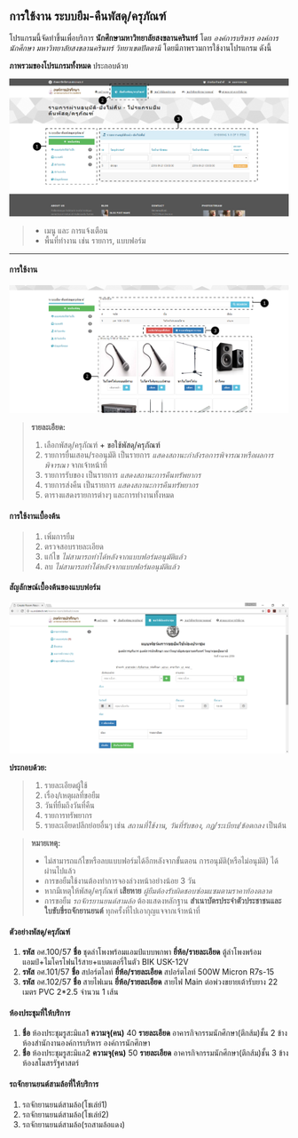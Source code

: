 การใช้งาน ระบบยืม-คืนพัสดุ/ครุภัณฑ์
-----------------

โปรแกรมนี้จัดทำขึ้นเพื่อบริการ **นักศึกษามหาวิทยาลัยสงขลานครินทร์** โดย *องค์การบริหาร องค์การนักศึกษา มหาวิทยาลัยสงขลานครินทร์ วิทยาเขตปัตตานี* โดยมีภาพรวมการใช้งานโปรแกรม ดังนี้

**ภาพรวมของโปรแกรมทั้งหมด** ประกอบด้วย

![List Menu](/docs/images/su1.png)

> - เมนู และ การแจ้งเตือน
> - พื้นที่ทำงาน เช่น รายการ, แบบฟอร์ม

----------
#### การใช้งาน
![List Menu](/docs/images/su2.png)

>  **รายละเอียด:**
>  1. เลือกพัสดุ/ครุภัณฑ์ <a class="btn btn-success">+ ขอใช้พัสดุ/ครุภัณฑ์</a>
>  2. รายการยื่นเสอน/รออนุมัติ เป็นรายการ *แสดงสถานะกำลังรอการพิจารณาหรือผลการพิจารณา* จากเจ้าหน้าที่
>  3. รายการรับของ เป็นรายการ *แสดงสถานะการคืนทรัพยากร*
>  4. รายการส่งคืน เป็นรายการ *แสดงสถานะการคืนทรัพยากร*
>  1. ตารางแสดงรายการต่างๆ และการทำงานทั้งหมด

#### การใช้งานเบื้องต้น

> 1. เพิ่มการยืม
> 2. ตรวจสอบรายละเอียด
> 3. แก้ไข *ไม่สามารถทำได้หลังจากแบบฟอร์มอนุมัติแล้ว*
> 4. ลบ *ไม่สามารถทำได้หลังจากแบบฟอร์มอนุมัติแล้ว*

#### สัญลักษณ์เบื้องต้นของแบบฟอร์ม
![List Menu](/docs/images/intr3.png)

**ประกอบด้วย:**
> 1. รายละเอียดผู้ใช้
> 2. เรื่อง/เหตุผลที่ขอยืม
> 3. วันที่ยืมถึงวันที่คืน
> 4. รายการทรัพยากร
> 5. รายละเอียดปลีกย่อยอื่นๆ เช่น *สถานที่ใช้งาน, วันที่รับของ, กฏ/ระเบียบ/ข้อตกลง* เป็นต้น

> **หมายเหตุ:**
> - ไม่สามารถแก้ไขหรือลบแบบฟอร์มได้อีกหลังจากขั้นตอน การอนุมัติ(หรือไม่อนุมัติ) ได้ผ่านไปแล้ว
> - การขอยืมใช้งานต้องทำการจองล่วงหน้าอย่างน้อย 3 วัน
> - หากมีเหตุให้พัสดุ/ครุภัณฑ์ **เสียหาย** *ผู้ยืมต้องรับผิดชอบซ่อมแซมตามราคาท้องตลาด*
> - การขอยืม *รถจักรยานยนต์สามล้อ* ต้องแสดงหลักฐาน **สำเนาบัตรประจำตัวประชาชนและใบขับขี่รถจักยานยนต์** ทุกครั้งที่ไปเอากุญแจจากเจ้าหน้าที่
#### ตัวอย่างพัสดุ/ครุภัณฑ์

 1. **รหัส** อศ.100/57 **ชื่อ** ชุดลำโพงพร้อมแอมป์แบบพกพา **ยี่ห้อ/รายละเอียด**  ตู้ลำโพงพร้อมแอมป์+ไมโครโฟนไร้สาย+แบตเตอรี่ในตัว BIK USK-12V
 2. **รหัส** อศ.101/57 **ชื่อ** สปอร์ตไลท์  **ยี่ห้อ/รายละเอียด** สปอร์ตไลท์ 500W Micron R7s-15
 3. **รหัส** อศ.102/57 **ชื่อ** สายไฟเมน  **ยี่ห้อ/รายละเอียด**  สายไฟ Main ต่อพ่วงขยายเต้ารับยาง 22 เมตร PVC 2*2.5 จำนวน 1 เส้น

#### ห้องประชุมที่ให้บริการ

 1. **ชื่อ** ห้องประชุมรูสะมิแล1 **ความจุ(คน)** 40 **รายละเอียด**  อาคารกิจกรรมนักศึกษา(ตึกส้ม)ชั้น 2 ข้างห้องสำนักงานองค์การบริหาร องค์การนักศึกษา
 2. **ชื่อ** ห้องประชุมรูสะมิแล2 **ความจุ(คน)** 50 **รายละเอียด** อาคารกิจกรรมนักศึกษา(ตึกส้ม)ชั้น 3 ข้างห้องสโมสรรัฐศาสตร์

#### รถจักยานยนต์สามล้อที่ให้บริการ

 1. รถจักยานยนต์สามล้อ(โชเล่ย์1)
 2. รถจักยานยนต์สามล้อ(โชเล่ย์2)
 3. รถจักยานยนต์สามล้อ(รถสามล้อแดง)